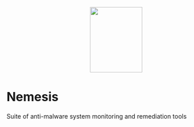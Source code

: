 <p align="center">
<img src="http://mythologian.net/wp-content/uploads/2017/12/Omega-Symbol-and-Its-Meaning.jpg" width="120" height="150"></img>
</p>

# Nemesis

Suite of anti-malware system monitoring and remediation tools
